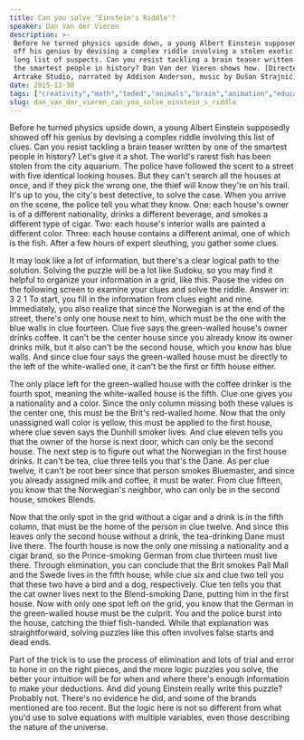 ```yaml
---
title: Can you solve "Einstein's Riddle"?
speaker: Dan Van der Vieren
description: >-
 Before he turned physics upside down, a young Albert Einstein supposedly showed
 off his genius by devising a complex riddle involving a stolen exotic fish and a
 long list of suspects. Can you resist tackling a brain teaser written by one of
 the smartest people in history? Dan Van der Vieren shows how. [Directed by
 Artrake Studio, narrated by Addison Anderson, music by Dušan Strajnić].
date: 2015-11-30
tags: ["creativity","math","teded","animals","brain","animation","education"]
slug: dan_van_der_vieren_can_you_solve_einstein_s_riddle
---
```


Before he turned physics upside down, a young Albert Einstein supposedly showed off his
genius by devising a complex riddle involving this list of clues. Can you resist tackling
a brain teaser written by one of the smartest people in history? Let's give it a shot.
The world's rarest fish has been stolen from the city aquarium. The police have followed
the scent to a street with five identical looking houses. But they can't search all the
houses at once, and if they pick the wrong one, the thief will know they're on his trail.
It's up to you, the city's best detective, to solve the case. When you arrive on the
scene, the police tell you what they know. One: each house's owner is of a different
nationality, drinks a different beverage, and smokes a different type of cigar. Two: each
house's interior walls are painted a different color. Three: each house contains a
different animal, one of which is the fish. After a few hours of expert sleuthing, you
gather some clues.

It may look like a lot of information, but there's a clear logical path to the solution.
Solving the puzzle will be a lot like Sudoku, so you may find it helpful to organize your
information in a grid, like this. Pause the video on the following screen to examine your
clues and solve the riddle. Answer in: 3 2 1 To start, you fill in the information from
clues eight and nine. Immediately, you also realize that since the Norwegian is at the end
of the street, there's only one house next to him, which must be the one with the blue
walls in clue fourteen. Clue five says the green-walled house's owner drinks coffee. It
can't be the center house since you already know its owner drinks milk, but it also can't
be the second house, which you know has blue walls. And since clue four says the
green-walled house must be directly to the left of the white-walled one, it can't be the
first or fifth house either.

The only place left for the green-walled house with the coffee drinker is the fourth
spot, meaning the white-walled house is the fifth. Clue one gives you a nationality and a
color. Since the only column missing both these values is the center one, this must be the
Brit's red-walled home. Now that the only unassigned wall color is yellow, this must be
applied to the first house, where clue seven says the Dunhill smoker lives. And clue
eleven tells you that the owner of the horse is next door, which can only be the second
house. The next step is to figure out what the Norwegian in the first house drinks. It
can't be tea, clue three tells you that's the Dane. As per clue twelve, it can't be root
beer since that person smokes Bluemaster, and since you already assigned milk and coffee,
it must be water. From clue fifteen, you know that the Norwegian's neighbor, who can only
be in the second house, smokes Blends.

Now that the only spot in the grid without a cigar and a drink is in the fifth column,
that must be the home of the person in clue twelve. And since this leaves only the second
house without a drink, the tea-drinking Dane must live there. The fourth house is now the
only one missing a nationality and a cigar brand, so the Prince-smoking German from clue
thirteen must live there. Through elimination, you can conclude that the Brit smokes Pall
Mall and the Swede lives in the fifth house, while clue six and clue two tell you that
these two have a bird and a dog, respectively. Clue ten tells you that the cat owner
lives next to the Blend-smoking Dane, putting him in the first house. Now with only one
spot left on the grid, you know that the German in the green-walled house must be the
culprit. You and the police burst into the house, catching the thief fish-handed. While
that explanation was straightforward, solving puzzles like this often involves false
starts and dead ends.

Part of the trick is to use the process of elimination and lots of trial and error to
hone in on the right pieces, and the more logic puzzles you solve, the better your
intuition will be for when and where there's enough information to make your deductions.
And did young Einstein really write this puzzle? Probably not. There's no evidence he
did, and some of the brands mentioned are too recent. But the logic here is not so
different from what you'd use to solve equations with multiple variables, even those
describing the nature of the universe.

<!--
ad_duration=0
event="TED-Ed"
external_start_time=0
intro_duration=0
is_subtitle_required="False"
is_talk_featured="False"
language="en"
language_swap="False"
native_language="en"
number_of_related_talks=6
number_of_speakers=1
number_of_subtitled_videos=0
number_of_tags=7
number_of_talk_download_languages=28
number_of_talk_more_resources=0
number_of_talk_recommendations=0
number_of_talks_take_actions=0
post_ad_duration=0
published_timestamp="2019-03-01 16:29:52"
recording_date="2015-11-30"
speaker_is_published=0
speaker_name="Dan Van der Vieren"
talk_name="Can you solve \"Einstein's Riddle\"?"
talks_tags=["creativity","math","teded","animals","brain","animation","education"]
url_photo_talk="https://s3.amazonaws.com/talkstar-photos/uploads/a7e39313-81f6-41ea-a710-43e05ee80306/82_einstein.jpg"
url_webpage="https://www.ted.com/talks/dan_van_der_vieren_can_you_solve_einstein_s_riddle"
video_type_name="TED-Ed Original"
-->